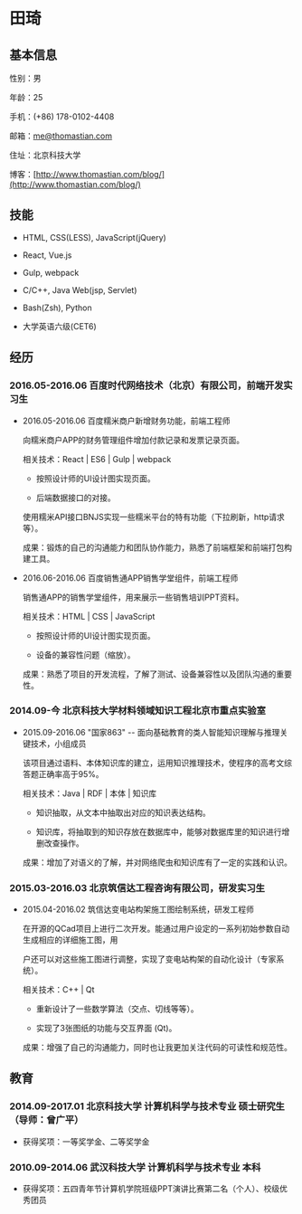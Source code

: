 田琦
====

基本信息
--------

性别：男

年龄：25

手机：(+86) 178-0102-4408

邮箱：[me@thomastian.com](mailto:me@thomastian.com)

住址：北京科技大学

博客：[http://www.thomastian.com/blog/](http://www.thomastian.com/blog/)



技能
----

-   HTML, CSS(LESS), JavaScript(jQuery)

-   React, Vue.js

-   Gulp, webpack

-   C/C++, Java Web(jsp, Servlet)

-   Bash(Zsh), Python

-   大学英语六级(CET6)



经历
----

### 2016.05-2016.06 百度时代网络技术（北京）有限公司，前端开发实习生

-   2016.05-2016.06 百度糯米商户新增财务功能，前端工程师

    向糯米商户APP的财务管理组件增加付款记录和发票记录页面。

    相关技术：React \| ES6 \| Gulp \| webpack

    - 按照设计师的UI设计图实现页面。

    - 后端数据接口的对接。

    使用糯米API接口BNJS实现一些糯米平台的特有功能（下拉刷新，http请求等）。

    成果：锻炼的自己的沟通能力和团队协作能力，熟悉了前端框架和前端打包构建工具。

-   2016.06-2016.06 百度销售通APP销售学堂组件，前端工程师

    销售通APP的销售学堂组件，用来展示一些销售培训PPT资料。

    相关技术：HTML \| CSS \| JavaScript

    -   按照设计师的UI设计图实现页面。

    -   设备的兼容性问题（缩放）。

    成果：熟悉了项目的开发流程，了解了测试、设备兼容性以及团队沟通的重要性。

### 2014.09-今 北京科技大学材料领域知识工程北京市重点实验室

-   2015.09-2016.06 "国家863" --
    面向基础教育的类人智能知识理解与推理关键技术，小组成员

    该项目通过语料、本体知识库的建立，运用知识推理技术，使程序的高考文综答题正确率高于95%。

    相关技术：Java \| RDF \| 本体 \| 知识库

    -   知识抽取，从文本中抽取出对应的知识表达结构。

    -   知识库，将抽取到的知识存放在数据库中，能够对数据库里的知识进行增删改查操作。

    成果：增加了对语义的了解，并对网络爬虫和知识库有了一定的实践和认识。

### 2015.03-2016.03 北京筑信达工程咨询有限公司，研发实习生

-   2015.04-2016.02 筑信达变电站构架施工图绘制系统，研发工程师

    在开源的QCad项目上进行二次开发。能通过用户设定的一系列初始参数自动生成相应的详细施工图，用

    户还可以对这些施工图进行调整，实现了变电站构架的自动化设计（专家系统）。

    相关技术：C++ \| Qt

    -   重新设计了一些数学算法（交点、切线等等）。

    -   实现了3张图纸的功能与交互界面 (Qt)。

    成果：增强了自己的沟通能力，同时也让我更加关注代码的可读性和规范性。



教育
----

### 2014.09-2017.01 北京科技大学 计算机科学与技术专业 硕士研究生（导师：曾广平）

-   获得奖项：一等奖学金、二等奖学金

### 2010.09-2014.06 武汉科技大学 计算机科学与技术专业 本科

-   获得奖项：五四青年节计算机学院班级PPT演讲比赛第二名（个人）、校级优秀团员
